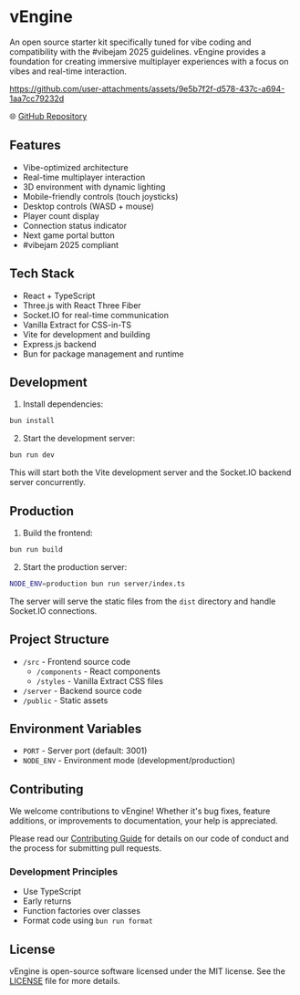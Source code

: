 # vEngine

An open source starter kit specifically tuned for vibe coding and compatibility with the #vibejam 2025 guidelines. vEngine provides a foundation for creating immersive multiplayer experiences with a focus on vibes and real-time interaction.

https://github.com/user-attachments/assets/9e5b7f2f-d578-437c-a694-1aa7cc79232d

🌐 [GitHub Repository](https://github.com/benallfree/vengine)

## Features

- Vibe-optimized architecture
- Real-time multiplayer interaction
- 3D environment with dynamic lighting
- Mobile-friendly controls (touch joysticks)
- Desktop controls (WASD + mouse)
- Player count display
- Connection status indicator
- Next game portal button
- #vibejam 2025 compliant

## Tech Stack

- React + TypeScript
- Three.js with React Three Fiber
- Socket.IO for real-time communication
- Vanilla Extract for CSS-in-TS
- Vite for development and building
- Express.js backend
- Bun for package management and runtime

## Development

1. Install dependencies:

```bash
bun install
```

2. Start the development server:

```bash
bun run dev
```

This will start both the Vite development server and the Socket.IO backend server concurrently.

## Production

1. Build the frontend:

```bash
bun run build
```

2. Start the production server:

```bash
NODE_ENV=production bun run server/index.ts
```

The server will serve the static files from the `dist` directory and handle Socket.IO connections.

## Project Structure

- `/src` - Frontend source code
  - `/components` - React components
  - `/styles` - Vanilla Extract CSS files
- `/server` - Backend source code
- `/public` - Static assets

## Environment Variables

- `PORT` - Server port (default: 3001)
- `NODE_ENV` - Environment mode (development/production)

## Contributing

We welcome contributions to vEngine! Whether it's bug fixes, feature additions, or improvements to documentation, your help is appreciated.

Please read our [Contributing Guide](CONTRIBUTING.md) for details on our code of conduct and the process for submitting pull requests.

### Development Principles

- Use TypeScript
- Early returns
- Function factories over classes
- Format code using `bun run format`

## License

vEngine is open-source software licensed under the MIT license. See the [LICENSE](LICENSE) file for more details.
